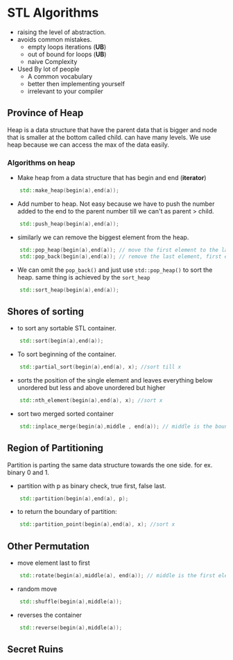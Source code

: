 # STL Algorithms

- raising the level of abstraction.
- avoids common mistakes.
    - empty loops iterations (**UB**)
    - out of bound for loops (**UB**)
    - naive Complexity
- Used By lot of people
    - A common vocabulary
    - better then implementing yourself
    - irrelevant to your compiler

## Province of Heap 
Heap is a data structure that have the parent data that is bigger and node that is smaller at the bottom called child. can have many levels. We use heap because we can access the max of the data easily.

### Algorithms on heap

- Make heap from a data structure that has begin and end (**iterator**)
```cpp 
    std::make_heap(begin(a),end(a));
```

- Add number to heap. Not easy because we have to push the number added to the end to the parent number till we can't as parent > child.

```cpp 
    std::push_heap(begin(a),end(a));
```
- similarly we can remove the biggest element from the heap.

```cpp 
    std::pop_heap(begin(a),end(a)); // move the first element to the last and make the iterator based data structure a heap again
    std::pop_back(begin(a),end(a)); // remove the last element, first element of heap in this case.
```

- We can omit the `pop_back()` and just use `std::pop_heap()` to sort the heap. same thing is achieved by the `sort_heap`
```cpp 
    std::sort_heap(begin(a),end(a));
```

## Shores of sorting

- to sort any sortable STL container.
```cpp 
    std::sort(begin(a),end(a));
```

- To sort beginning of the container.
```cpp 
    std::partial_sort(begin(a),end(a), x); //sort till x
```
- sorts the position of the single element and leaves everything below unordered but less and above unordered but higher
```cpp 
    std::nth_element(begin(a),end(a), x); //sort x
```
- sort two merged sorted container
```cpp 
    std::inplace_merge(begin(a),middle , end(a)); // middle is the boundary of the containers
```

## Region of Partitioning

Partition is parting the same data structure towards the one side. for ex. binary 0 and 1. 

- partition with p as binary check, true first, false last.
```cpp 
    std::partition(begin(a),end(a), p);
```
- to return the boundary of partition:
```cpp 
    std::partition_point(begin(a),end(a), x); //sort x
```
## Other Permutation

- move element last to first
```cpp 
    std::rotate(begin(a),middle(a), end(a)); // middle is the first element of the new container.
``` 

- random move
```cpp 
    std::shuffle(begin(a),middle(a)); 
``` 
- reverses the container
```cpp 
    std::reverse(begin(a),middle(a)); 
``` 

## Secret Ruins
